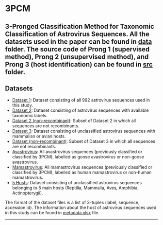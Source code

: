 # 3PCM


3-Pronged Classification Method for Taxonomic Classification of Astrovirus Sequences. All the datasets used in the paper can be found  in <a href="https://github.com/fatemehalipour/3PCM/tree/main/data">data</a> folder.
The source code of Prong 1 (supervised method), Prong 2 (unsupervised method), and Prong 3 (host identification) can be found in 
<a href="https://github.com/fatemehalipour/3PCM/tree/main/src">src</a> folder.
---

## Datasets
* <a href="https://github.com/fatemehalipour/3PCM/blob/main/data/dataset1.p">Dataset 1</a>: Dataset consisting of all 992 astrovirus sequences used in this study.
* <a href="https://github.com/fatemehalipour/3PCM/blob/main/data/dataset2.p">Dataset 2</a>: Dataset consisting of astrovirus sequences with available taxonomic labels.
* <a href="https://github.com/fatemehalipour/3PCM/blob/main/data/dataset2_NR.p">Dataset 2 (non-recombinant)</a>: Subset of Dataset 2 in which all sequences are not recombinants.
* <a href="https://github.com/fatemehalipour/3PCM/blob/main/data/dataset3.p">Dataset 3</a>: Dataset consisting of unclassified astrovirus sequences with mammalian or avian hosts.
* <a href="https://github.com/fatemehalipour/3PCM/blob/main/data/dataset3_NR.p">Dataset (non-recombinant)</a>: Subset of Dataset 3 in which all sequences are not recombinants.
* <a href="https://github.com/fatemehalipour/3PCM/blob/main/data/Avastrovirus.p">Avastrovirus</a>: All avastrovirus sequences (previously classified or classified by 3PCM), labelled as goose avastrovirus or non-goose avastrovirus. 
* <a href="https://github.com/fatemehalipour/3PCM/blob/main/data/Mamastrovirus.p">Mamastrovirus</a>: All mamastrovirus sequences (previously classified or classified by 3PCM), labelled as human mamastrovirus or non-human mamastrovirus.
* <a href="https://github.com/fatemehalipour/3PCM/blob/main/data/5hosts.p">5 Hosts</a>: Dataset consisting of unclassified astrovirus sequences belonging to 5 main hosts (Reptilia, Mammalia, Aves, Amphibia, Actinopterygii).

The format of the dataset files is a list of 3-tuples (label, sequence, accession id). The information about the host of astrovirus sequences used in this study can be found in
<a href="https://github.com/fatemehalipour/3PCM/blob/main/data/metadata.xlsx">metadata.xlsx</a> file.

---
